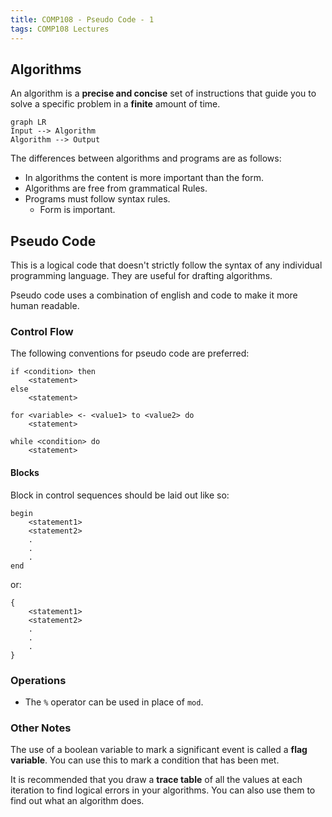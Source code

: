```yaml
---
title: COMP108 - Pseudo Code - 1
tags: COMP108 Lectures
---
```

## Algorithms
An algorithm is a **precise and concise** set of instructions that guide you to solve a specific problem in a **finite** amount of time.

```mermaid
graph LR
Input --> Algorithm
Algorithm --> Output
```

The differences between algorithms and programs are as follows:

* In algorithms the content is more important than the form.
* Algorithms are free from grammatical Rules.
*  Programs must follow syntax rules.
	* Form is important.

## Pseudo Code
This is a logical code that doesn't strictly follow the syntax of any individual programming language. They are useful for drafting algorithms.

Pseudo code uses a combination of english and code to make it more human readable.

### Control Flow
The following conventions for pseudo code are preferred:

```
if <condition> then
	<statement>
else
	<statement>
```

```
for <variable> <- <value1> to <value2> do
	<statement>
```

```
while <condition> do
	<statement>
```

#### Blocks
Block in control sequences should be laid out like so:

```
begin
	<statement1>
	<statement2>
	.
	.
	.
end
```

or:

```
{
	<statement1>
	<statement2>
	.
	.
	.
}
```

### Operations

* The `%` operator can be used in place of `mod`.

### Other Notes

The use of a boolean variable to mark a significant event is called a **flag variable**. You can use this to mark a condition that has been met.

It is recommended that you draw a **trace table** of all the values at each iteration to find logical errors in your algorithms. You can also use them to find out what an algorithm does.